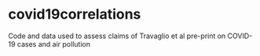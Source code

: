 # covid19correlations
Code and data used to assess claims of Travaglio et al pre-print on COVID-19 cases and air pollution
